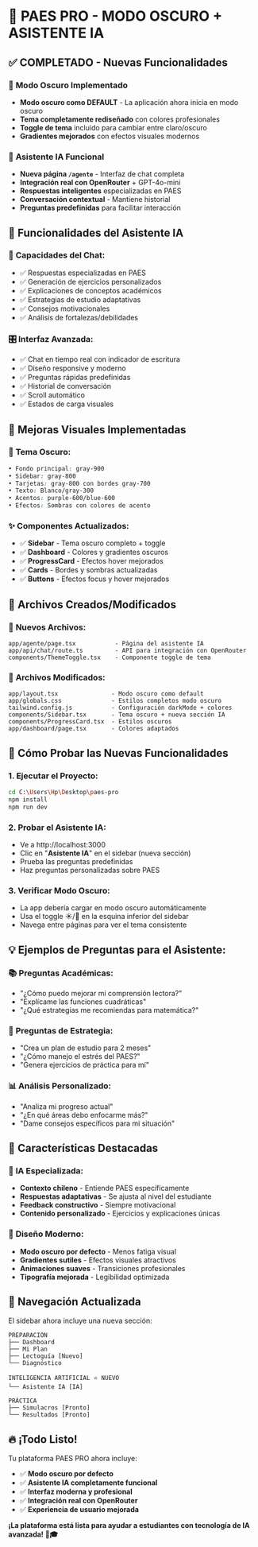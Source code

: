 # 🌙 PAES PRO - MODO OSCURO + ASISTENTE IA

## ✅ **COMPLETADO - Nuevas Funcionalidades**

### 🎨 **Modo Oscuro Implementado**
- **Modo oscuro como DEFAULT** - La aplicación ahora inicia en modo oscuro
- **Tema completamente rediseñado** con colores profesionales
- **Toggle de tema** incluido para cambiar entre claro/oscuro
- **Gradientes mejorados** con efectos visuales modernos

### 🤖 **Asistente IA Funcional**
- **Nueva página `/agente`** - Interfaz de chat completa
- **Integración real con OpenRouter** + GPT-4o-mini
- **Respuestas inteligentes** especializadas en PAES
- **Conversación contextual** - Mantiene historial
- **Preguntas predefinidas** para facilitar interacción

## 🎯 **Funcionalidades del Asistente IA**

### 💬 **Capacidades del Chat:**
- ✅ Respuestas especializadas en PAES
- ✅ Generación de ejercicios personalizados
- ✅ Explicaciones de conceptos académicos
- ✅ Estrategias de estudio adaptativas
- ✅ Consejos motivacionales
- ✅ Análisis de fortalezas/debilidades

### 🎛️ **Interfaz Avanzada:**
- ✅ Chat en tiempo real con indicador de escritura
- ✅ Diseño responsive y moderno
- ✅ Preguntas rápidas predefinidas
- ✅ Historial de conversación
- ✅ Scroll automático
- ✅ Estados de carga visuales

## 🎨 **Mejoras Visuales Implementadas**

### 🌙 **Tema Oscuro:**
```css
• Fondo principal: gray-900
• Sidebar: gray-800
• Tarjetas: gray-800 con bordes gray-700
• Texto: Blanco/gray-300
• Acentos: purple-600/blue-600
• Efectos: Sombras con colores de acento
```

### ✨ **Componentes Actualizados:**
- ✅ **Sidebar** - Tema oscuro completo + toggle
- ✅ **Dashboard** - Colores y gradientes oscuros
- ✅ **ProgressCard** - Efectos hover mejorados
- ✅ **Cards** - Bordes y sombras actualizadas
- ✅ **Buttons** - Efectos focus y hover mejorados

## 🔧 **Archivos Creados/Modificados**

### 📁 **Nuevos Archivos:**
```
app/agente/page.tsx           - Página del asistente IA
app/api/chat/route.ts         - API para integración con OpenRouter
components/ThemeToggle.tsx    - Componente toggle de tema
```

### 📝 **Archivos Modificados:**
```
app/layout.tsx               - Modo oscuro como default
app/globals.css              - Estilos completos modo oscuro
tailwind.config.js           - Configuración darkMode + colores
components/Sidebar.tsx       - Tema oscuro + nueva sección IA
components/ProgressCard.tsx  - Estilos oscuros
app/dashboard/page.tsx       - Colores adaptados
```

## 🚀 **Cómo Probar las Nuevas Funcionalidades**

### 1. **Ejecutar el Proyecto:**
```bash
cd C:\Users\Hp\Desktop\paes-pro
npm install
npm run dev
```

### 2. **Probar el Asistente IA:**
- Ve a http://localhost:3000
- Clic en "**Asistente IA**" en el sidebar (nueva sección)
- Prueba las preguntas predefinidas
- Haz preguntas personalizadas sobre PAES

### 3. **Verificar Modo Oscuro:**
- La app debería cargar en modo oscuro automáticamente
- Usa el toggle ☀️/🌙 en la esquina inferior del sidebar
- Navega entre páginas para ver el tema consistente

## 💡 **Ejemplos de Preguntas para el Asistente:**

### 📚 **Preguntas Académicas:**
- "¿Cómo puedo mejorar mi comprensión lectora?"
- "Explícame las funciones cuadráticas"
- "¿Qué estrategias me recomiendas para matemática?"

### 🎯 **Preguntas de Estrategia:**
- "Crea un plan de estudio para 2 meses"
- "¿Cómo manejo el estrés del PAES?"
- "Genera ejercicios de práctica para mí"

### 📊 **Análisis Personalizado:**
- "Analiza mi progreso actual"
- "¿En qué áreas debo enfocarme más?"
- "Dame consejos específicos para mi situación"

## 🎉 **Características Destacadas**

### 🤖 **IA Especializada:**
- **Contexto chileno** - Entiende PAES específicamente
- **Respuestas adaptativas** - Se ajusta al nivel del estudiante
- **Feedback constructivo** - Siempre motivacional
- **Contenido personalizado** - Ejercicios y explicaciones únicas

### 🎨 **Diseño Moderno:**
- **Modo oscuro por defecto** - Menos fatiga visual
- **Gradientes sutiles** - Efectos visuales atractivos
- **Animaciones suaves** - Transiciones profesionales
- **Tipografía mejorada** - Legibilidad optimizada

## 📱 **Navegación Actualizada**

El sidebar ahora incluye una nueva sección:

```
PREPARACIÓN
├── Dashboard
├── Mi Plan  
├── Lectoguía [Nuevo]
└── Diagnóstico

INTELIGENCIA ARTIFICIAL ⭐ NUEVO
└── Asistente IA [IA]

PRÁCTICA
├── Simulacros [Pronto]
└── Resultados [Pronto]
```

## 🔥 **¡Todo Listo!**

Tu plataforma PAES PRO ahora incluye:
- ✅ **Modo oscuro por defecto**
- ✅ **Asistente IA completamente funcional**
- ✅ **Interfaz moderna y profesional**
- ✅ **Integración real con OpenRouter**
- ✅ **Experiencia de usuario mejorada**

**¡La plataforma está lista para ayudar a estudiantes con tecnología de IA avanzada! 🚀🎓**
